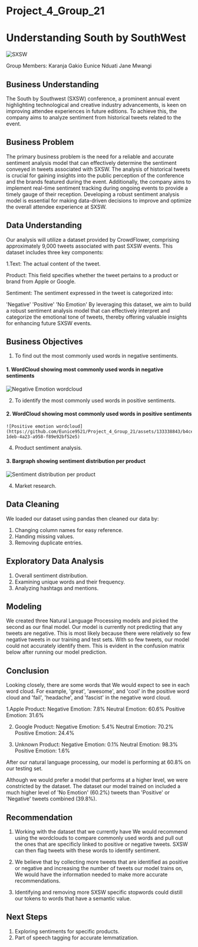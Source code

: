 # Project_4_Group_21

# Understanding South by SouthWest

![SXSW](https://github.com/Eunice9521/Project_4_Group_21/assets/133338843/0d9417b4-1ebf-49d5-a063-eee4ff427f6c)

Group Members:
Karanja Gakio
Eunice Nduati
Jane Mwangi

## Business Understanding

The South by Southwest (SXSW) conference, a prominent annual event highlighting technological and creative industry advancements, is keen on improving attendee experiences in future editions. To achieve this, the company aims to analyze sentiment from historical tweets related to the event. 

## Business Problem
The primary business problem is the need for a reliable and accurate sentiment analysis model that can effectively determine the sentiment conveyed in tweets associated with SXSW. The analysis of historical tweets is crucial for gaining insights into the public perception of the conference and the brands featured during the event. Additionally, the company aims to implement real-time sentiment tracking during ongoing events to provide a timely gauge of their reception. Developing a robust sentiment analysis model is essential for making data-driven decisions to improve and optimize the overall attendee experience at SXSW.

## Data Understanding
Our analysis will utilize a dataset provided by CrowdFlower, comprising approximately 9,000 tweets associated with past SXSW events. This dataset includes three key components:

1.Text: The actual content of the tweet.

Product: This field specifies whether the tweet pertains to a product or brand from Apple or Google.

Sentiment: The sentiment expressed in the tweet is categorized into:

'Negative'
'Positive'
'No Emotion'
By leveraging this dataset, we aim to build a robust sentiment analysis model that can effectively interpret and categorize the emotional tone of tweets, thereby offering valuable insights for enhancing future SXSW events.

## Business Objectives
 1. To find out the most commonly used words in negative sentiments.
  #### 1. WordCloud showing most commonly used words in negative sentiments
  ![Negative Emotion wordcloud](https://github.com/Eunice9521/Project_4_Group_21/assets/133338843/3f7566a8-1e7f-4a41-978f-655339db95d8)
 
 2. To identify the most commonly used words in positive sentiments.

 #### 2. WordCloud showing most commonly used words in positive sentiments
    ![Positive emotion wordcloud](https://github.com/Eunice9521/Project_4_Group_21/assets/133338843/b4ce62cf-1deb-4a23-a958-f89e92bf52e5)
 
 4. Product sentiment analysis.
 #### 3. Bargraph showing sentiment distribution per product
![Sentiment distribution per product](https://github.com/Eunice9521/Project_4_Group_21/assets/133338843/b481922c-7db9-41be-b5f9-16e17ba415d6)

 4. Market research.
 
 ## Data Cleaning
 We loaded our dataset using pandas then cleaned our data by:
 1. Changing column names for easy reference.
 2. Handing missing values.
 3. Removing duplicate entries.
 
  ## Exploratory Data Analysis
  1. Overall sentiment distribution.
  2. Examining unique words and their frequency.
  3. Analyzing hashtags and mentions.
  
  ## Modeling
  We created three Natural Language Processing models and picked the second as our final model. Our model is currently not predicting that any tweets are negative. This is most likely because there were relatively so few negative tweets in our training and test sets. With so few tweets, our model could not accurately identify them. This is evident in the confusion matrix below after running our model prediction.
  
  
  ## Conclusion
  
 Looking closely, there are some words that We would expect to see in each word cloud. For example, 'great', 'awesome', and 'cool' in the positive word cloud and 'fail', 'headache', and 'fascist' in the negative word cloud.
  
  
  1.Apple Product: Negative Emotion: 7.8% Neutral Emotion: 60.6% Positive Emotion: 31.6%

  2. Google Product: Negative Emotion: 5.4% Neutral Emotion: 70.2% Positive Emotion: 24.4%

  3. Unknown Product: Negative Emotion: 0.1% Neutral Emotion: 98.3% Positive Emotion: 1.6%
  
  
  After our natural language processing, our model is performing at 60.8% on our testing set.

Although we would prefer a model that performs at a higher level, we were constricted by the dataset. The dataset our model trained on included a much higher level of 'No Emotion' (60.2%) tweets than 'Positive' or 'Negative' tweets combined (39.8%).
  
  ## Recommendation
  
 1. Working with the dataset that we currently have We would recommend using the wordclouds to compare commonly used words and pull out the ones that are specificly linked to positive or negative tweets. SXSW can then flag tweets with these words to identify sentiment.

2. We believe that by collecting more tweets that are identified as positive or negative and increasing the number of tweets our model trains on, We would have the information needed to make more accurate recommendations.

3. Identifying and removing more SXSW specific stopwords could distill our tokens to words that have a semantic value.

## Next Steps
1. Exploring sentiments for specific products.
2. Part of speech tagging for accurate lemmatization.
